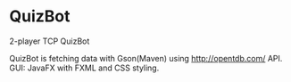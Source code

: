 # QuizBot
2-player TCP QuizBot

QuizBot is fetching data with Gson(Maven) using http://opentdb.com/ API.
GUI: JavaFX with FXML and CSS styling.
